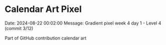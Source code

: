 # Calendar Art Pixel

Date: 2024-08-22 00:02:00
Message: Gradient pixel week 4 day 1 - Level 4 (commit 3/12)

Part of GitHub contribution calendar art
